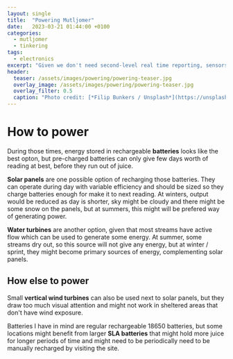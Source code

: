 ```yaml
---
layout: single
title:  "Powering Mutljomer"
date:   2023-03-21 01:44:00 +0100
categories:
  - mutljomer
  - tinkering
tags: 
  - electronics
excerpt: "Given we don't need second-level real time reporting, sensors would be sleeping most of the time and would use minimal power. Still, when they operate, they would need some energy to either measure or communicate meaurements."
header: 
  teaser: /assets/images/powering/powering-teaser.jpg
  overlay_image: /assets/images/powering/powering-teaser.jpg
  overlay_filter: 0.5
  caption: "Photo credit: [*Filip Bunkers / Unsplash*](https://unsplash.com/photos/m7OyjmA8H5w?utm_source=unsplash&utm_medium=referral&utm_content=creditShareLink)"
---
```

# How to power

 During those times, energy stored in rechargeable **batteries** looks like the best opton, but pre-charged batteries can only give few days worth of reading at best, before they run out of juice. 

**Solar panels** are one possible option of recharging those batteries. They can operate during day with variable efficiency and should be sized so they charge batteries enough for make it to next reading. At winters, output would be reduced as day is shorter, sky might be cloudy and there might be some snow on the panels, but at summers, this might will be prefered way of generating power.

**Water turbines** are another option, given that most streams have active flow which can be used to generate some energy. At summer, some streams dry out, so this source will not give any energy, but at winter / sprint, they might become primary sources of energy, complementing solar panels. 

## How else to power 

Small **vertical wind turbines** can also be used next to solar panels, but they draw too much visual attention and might not work in sheltered areas that don't have wind exposure. 

Batteries I have in mind are regular rechargeable 18650 batteries, but some locations might benefit from larger **SLA batteries** that might hold more juice for longer periods of time and might need to be periodically need to be manually recharged by visiting the site. 

